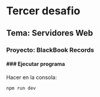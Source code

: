# Tercer desafio

## Tema: Servidores Web

### Proyecto: BlackBook Records

#### ### Ejecutar programa

Hacer en la consola:

```sh
npm run dev
```


